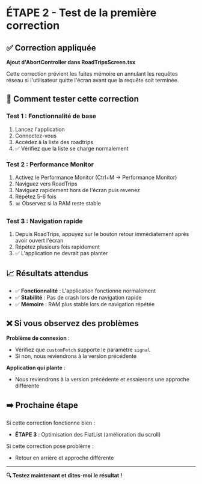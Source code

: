 # ÉTAPE 2 - Test de la première correction

## ✅ Correction appliquée
**Ajout d'AbortController dans RoadTripsScreen.tsx**

Cette correction prévient les fuites mémoire en annulant les requêtes réseau si l'utilisateur quitte l'écran avant que la requête soit terminée.

## 🧪 Comment tester cette correction

### Test 1 : Fonctionnalité de base
1. Lancez l'application
2. Connectez-vous
3. Accédez à la liste des roadtrips
4. ✅ Vérifiez que la liste se charge normalement

### Test 2 : Performance Monitor
1. Activez le Performance Monitor (Ctrl+M → Performance Monitor)
2. Naviguez vers RoadTrips
3. Naviguez rapidement hors de l'écran puis revenez
4. Répétez 5-6 fois
5. 📊 Observez si la RAM reste stable

### Test 3 : Navigation rapide
1. Depuis RoadTrips, appuyez sur le bouton retour immédiatement après avoir ouvert l'écran
2. Répétez plusieurs fois rapidement
3. ✅ L'application ne devrait pas planter

## 📈 Résultats attendus

- ✅ **Fonctionnalité** : L'application fonctionne normalement
- ✅ **Stabilité** : Pas de crash lors de navigation rapide
- ✅ **Mémoire** : RAM plus stable lors de navigation répétée

## ❌ Si vous observez des problèmes

**Problème de connexion** : 
- Vérifiez que `customFetch` supporte le paramètre `signal`
- Si non, nous reviendrons à la version précédente

**Application qui plante** :
- Nous reviendrons à la version précédente et essaierons une approche différente

## ➡️ Prochaine étape

Si cette correction fonctionne bien :
- **ÉTAPE 3** : Optimisation des FlatList (amélioration du scroll)

Si cette correction pose problème :
- Retour en arrière et approche différente

---

**🔍 Testez maintenant et dites-moi le résultat !**
